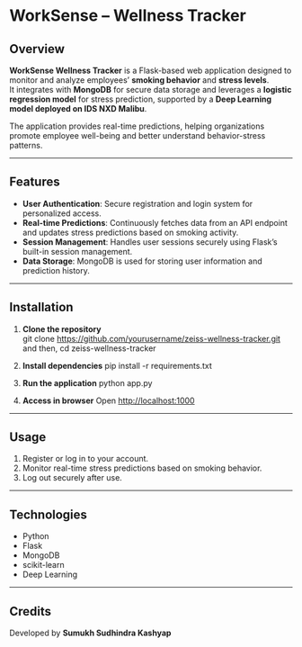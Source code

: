 # WorkSense – Wellness Tracker  

## Overview  
**WorkSense Wellness Tracker** is a Flask-based web application designed to monitor and analyze employees’ **smoking behavior** and **stress levels**.  
It integrates with **MongoDB** for secure data storage and leverages a **logistic regression model** for stress prediction, supported by a **Deep Learning model deployed on IDS NXD Malibu**.  

The application provides real-time predictions, helping organizations promote employee well-being and better understand behavior-stress patterns.  

---

## Features  
- **User Authentication**: Secure registration and login system for personalized access.  
- **Real-time Predictions**: Continuously fetches data from an API endpoint and updates stress predictions based on smoking activity.  
- **Session Management**: Handles user sessions securely using Flask’s built-in session management.  
- **Data Storage**: MongoDB is used for storing user information and prediction history.  

---

## Installation  

1. **Clone the repository**  
   git clone https://github.com/yourusername/zeiss-wellness-tracker.git and then,
   cd zeiss-wellness-tracker


2. **Install dependencies**
   pip install -r requirements.txt
   

3. **Run the application**
   python app.py
   

4. **Access in browser**
   Open [http://localhost:1000](http://localhost:1000)

---

## Usage

1. Register or log in to your account.
2. Monitor real-time stress predictions based on smoking behavior.
3. Log out securely after use.

---

## Technologies

* Python
* Flask
* MongoDB
* scikit-learn
* Deep Learning 

---

## Credits

Developed by **Sumukh Sudhindra Kashyap**
